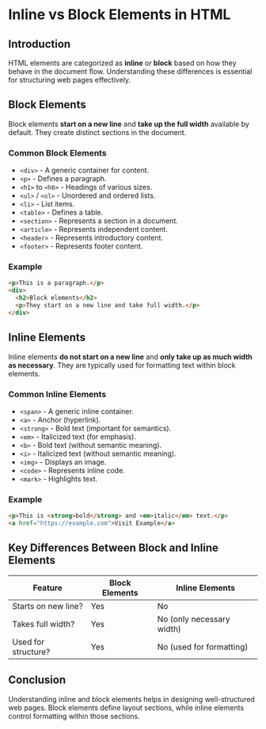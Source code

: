 # Inline vs Block Elements in HTML

## Introduction
HTML elements are categorized as **inline** or **block** based on how they behave in the document flow. Understanding these differences is essential for structuring web pages effectively.

## Block Elements
Block elements **start on a new line** and **take up the full width** available by default. They create distinct sections in the document.

### Common Block Elements
- `<div>` - A generic container for content.
- `<p>` - Defines a paragraph.
- `<h1>` to `<h6>` - Headings of various sizes.
- `<ul>` / `<ol>` - Unordered and ordered lists.
- `<li>` - List items.
- `<table>` - Defines a table.
- `<section>` - Represents a section in a document.
- `<article>` - Represents independent content.
- `<header>` - Represents introductory content.
- `<footer>` - Represents footer content.

### Example
```html
<p>This is a paragraph.</p>
<div>
  <h2>Block elements</h2>
  <p>They start on a new line and take full width.</p>
</div>
```

## Inline Elements
Inline elements **do not start on a new line** and **only take up as much width as necessary**. They are typically used for formatting text within block elements.

### Common Inline Elements
- `<span>` - A generic inline container.
- `<a>` - Anchor (hyperlink).
- `<strong>` - Bold text (important for semantics).
- `<em>` - Italicized text (for emphasis).
- `<b>` - Bold text (without semantic meaning).
- `<i>` - Italicized text (without semantic meaning).
- `<img>` - Displays an image.
- `<code>` - Represents inline code.
- `<mark>` - Highlights text.

### Example
```html
<p>This is <strong>bold</strong> and <em>italic</em> text.</p>
<a href="https://example.com">Visit Example</a>
```

## Key Differences Between Block and Inline Elements
| Feature            | Block Elements                  | Inline Elements              |
|--------------------|--------------------------------|------------------------------|
| Starts on new line? | Yes                            | No                           |
| Takes full width?  | Yes                            | No (only necessary width)    |
| Used for structure? | Yes                            | No (used for formatting)     |

## Conclusion
Understanding inline and block elements helps in designing well-structured web pages. Block elements define layout sections, while inline elements control formatting within those sections.
